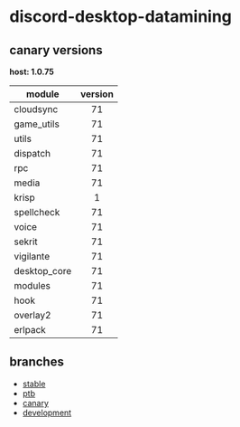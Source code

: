 # discord-desktop-datamining

## canary versions

**host: 1.0.75**

| module | version |
| ------ | :-----: |
| cloudsync | 71 |
| game_utils | 71 |
| utils | 71 |
| dispatch | 71 |
| rpc | 71 |
| media | 71 |
| krisp | 1 |
| spellcheck | 71 |
| voice | 71 |
| sekrit | 71 |
| vigilante | 71 |
| desktop_core | 71 |
| modules | 71 |
| hook | 71 |
| overlay2 | 71 |
| erlpack | 71 |

## branches

- [stable](https://github.com/OpenAsar/discord-desktop-datamining/tree/stable)
- [ptb](https://github.com/OpenAsar/discord-desktop-datamining/tree/ptb)
- [canary](https://github.com/OpenAsar/discord-desktop-datamining/tree/canary)
- [development](https://github.com/OpenAsar/discord-desktop-datamining/tree/development)